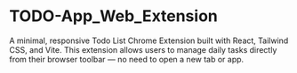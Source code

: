 # TODO-App_Web_Extension
A minimal, responsive Todo List Chrome Extension built with React, Tailwind CSS, and Vite. This extension allows users to manage daily tasks directly from their browser toolbar — no need to open a new tab or app.
